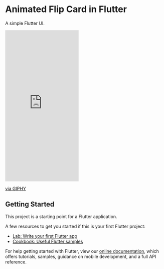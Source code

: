# Animated Flip Card in Flutter

A simple Flutter UI.

<iframe src="https://giphy.com/embed/RHJCmZ30UvjsVRtPnw" width="234" height="480" frameBorder="0" class="giphy-embed" allowFullScreen></iframe><p><a href="https://giphy.com/gifs/RHJCmZ30UvjsVRtPnw">via GIPHY</a></p>

## Getting Started

This project is a starting point for a Flutter application.

A few resources to get you started if this is your first Flutter project:

- [Lab: Write your first Flutter app](https://flutter.dev/docs/get-started/codelab)
- [Cookbook: Useful Flutter samples](https://flutter.dev/docs/cookbook)

For help getting started with Flutter, view our
[online documentation](https://flutter.dev/docs), which offers tutorials,
samples, guidance on mobile development, and a full API reference.
